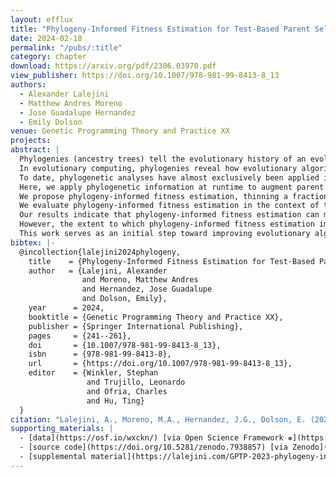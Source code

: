 ```yaml
---
layout: efflux
title: "Phylogeny-Informed Fitness Estimation for Test-Based Parent Selection"
date: 2024-02-18
permalink: "/pubs/:title"
category: chapter
download: https://arxiv.org/pdf/2306.03970.pdf
view_publisher: https://doi.org/10.1007/978-981-99-8413-8_13
authors:
  - Alexander Lalejini
  - Matthew Andres Moreno
  - Jose Guadalupe Hernandez
  - Emily Dolson 
venue: Genetic Programming Theory and Practice XX
projects:
abstract: |
  Phylogenies (ancestry trees) tell the evolutionary history of an evolving population.
  In evolutionary computing, phylogenies reveal how evolutionary algorithms steer populations through a search space by illuminating the step-by-step evolution of solutions.
  To date, phylogenetic analyses have almost exclusively been applied in post hoc analyses of evolutionary algorithms for performance tuning and research.
  Here, we apply phylogenetic information at runtime to augment parent selection procedures that use training sets to assess candidate solution quality.
  We propose phylogeny-informed fitness estimation, thinning a fraction of costly training case evaluations by substituting the fitness profiles of near relatives as a heuristic estimate.
  We evaluate phylogeny-informed fitness estimation in the context of the down-sampled lexicase and cohort lexicase selection algorithms on two diagnostic analyses and four genetic programming (GP) problems.
  Our results indicate that phylogeny-informed fitness estimation can mitigate the drawbacks of down-sampled lexicase, improving diversity maintenance and search space exploration.
  However, the extent to which phylogeny-informed fitness estimation improves problem-solving success for GP varies by problem, subsampling method, and subsampling level.
  This work serves as an initial step toward improving evolutionary algorithms by exploiting runtime phylogenetic analysis.
bibtex: |-
  @incollection{lalejini2024phylogeny,
    title    = {Phylogeny-Informed Fitness Estimation for Test-Based Parent Selection},
    author   = {Lalejini, Alexander
                and Moreno, Matthew Andres
                and Hernandez, Jose Guadalupe
                and Dolson, Emily},
    year      = 2024,
    booktitle = {Genetic Programming Theory and Practice XX},
    publisher = {Springer International Publishing},
    pages     = {241--261},
    doi       = {10.1007/978-981-99-8413-8_13},
    isbn      = {978-981-99-8413-8},
    url       = {https://doi.org/10.1007/978-981-99-8413-8_13},
    editor    = {Winkler, Stephan
                 and Trujillo, Leonardo
                 and Ofria, Charles
                 and Hu, Ting}
  }
citation: "Lalejini, A., Moreno, M.A., Hernandez, J.G., Dolson, E. (2024). Phylogeny-Informed Fitness Estimation for Test-Based Parent Selection. In: Winkler, S., Trujillo, L., Ofria, C., Hu, T. (eds) Genetic Programming Theory and Practice XX. Genetic and Evolutionary Computation. Springer, Singapore. https://doi.org/10.1007/978-981-99-8413-8_13"
supporting_materials: |
  - [data](https://osf.io/wxckn/) [via Open Science Framework ❋](https://osf.io)
  - [source code](https://doi.org/10.5281/zenodo.7938857) [via Zenodo](https://zenodo.org/)
  - [supplemental material](https://lalejini.com/GPTP-2023-phylogeny-informed-evaluation/bookdown/book/)
---
```

